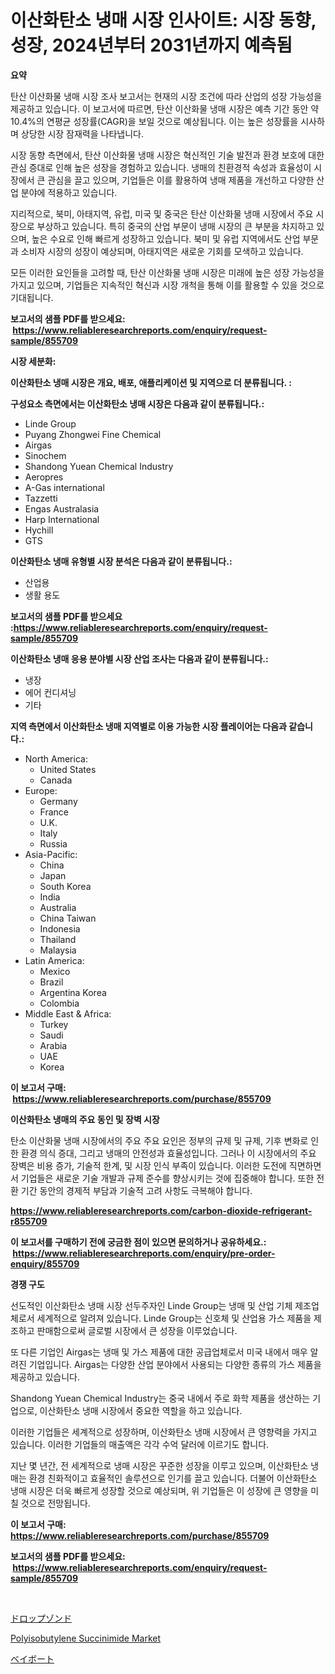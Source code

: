 <p><h1>이산화탄소 냉매 시장 인사이트: 시장 동향, 성장, 2024년부터 2031년까지 예측됨</h1></p><p><strong>요약</strong></p>
<p><p>탄산 이산화물 냉매 시장 조사 보고서는 현재의 시장 조건에 따라 산업의 성장 가능성을 제공하고 있습니다. 이 보고서에 따르면, 탄산 이산화물 냉매 시장은 예측 기간 동안 약 10.4%의 연평균 성장률(CAGR)을 보일 것으로 예상됩니다. 이는 높은 성장률을 시사하며 상당한 시장 잠재력을 나타냅니다.</p><p>시장 동향 측면에서, 탄산 이산화물 냉매 시장은 혁신적인 기술 발전과 환경 보호에 대한 관심 증대로 인해 높은 성장을 경험하고 있습니다. 냉매의 친환경적 속성과 효율성이 시장에서 큰 관심을 끌고 있으며, 기업들은 이를 활용하여 냉매 제품을 개선하고 다양한 산업 분야에 적용하고 있습니다.</p><p>지리적으로, 북미, 아태지역, 유럽, 미국 및 중국은 탄산 이산화물 냉매 시장에서 주요 시장으로 부상하고 있습니다. 특히 중국의 산업 부문이 냉매 시장의 큰 부분을 차지하고 있으며, 높은 수요로 인해 빠르게 성장하고 있습니다. 북미 및 유럽 지역에서도 산업 부문과 소비자 시장의 성장이 예상되며, 아태지역은 새로운 기회를 모색하고 있습니다.</p><p>모든 이러한 요인들을 고려할 때, 탄산 이산화물 냉매 시장은 미래에 높은 성장 가능성을 가지고 있으며, 기업들은 지속적인 혁신과 시장 개척을 통해 이를 활용할 수 있을 것으로 기대됩니다.</p></p>
<p><strong>보고서의 샘플 PDF를 받으세요: &nbsp;<a href="https://www.reliableresearchreports.com/enquiry/request-sample/855709">https://www.reliableresearchreports.com/enquiry/request-sample/855709</a></strong></p>
<p><strong>시장 세분화:</strong></p>
<p><strong> 이산화탄소 냉매 시장은 개요, 배포, 애플리케이션 및 지역으로 더 분류됩니다. :</strong></p>
<p><strong>구성요소 측면에서는 이산화탄소 냉매 시장은 다음과 같이 분류됩니다.:</strong></p>
<p><ul><li>Linde Group</li><li>Puyang Zhongwei Fine Chemical</li><li>Airgas</li><li>Sinochem</li><li>Shandong Yuean Chemical Industry</li><li>Aeropres</li><li>A-Gas international</li><li>Tazzetti</li><li>Engas Australasia</li><li>Harp International</li><li>Hychill</li><li>GTS</li></ul></p>
<p><strong> 이산화탄소 냉매 유형별 시장 분석은 다음과 같이 분류됩니다.:</strong></p>
<p><ul><li>산업용</li><li>생활 용도</li></ul></p>
<p><strong>보고서의 샘플 PDF를 받으세요 :<a href="https://www.reliableresearchreports.com/enquiry/request-sample/855709">https://www.reliableresearchreports.com/enquiry/request-sample/855709</a></strong></p>
<p><strong> 이산화탄소 냉매 응용 분야별 시장 산업 조사는 다음과 같이 분류됩니다.:</strong></p>
<p><ul><li>냉장</li><li>에어 컨디셔닝</li><li>기타</li></ul></p>
<p><strong>지역 측면에서 이산화탄소 냉매 지역별로 이용 가능한 시장 플레이어는 다음과 같습니다.:</strong></p>
<p><ul>
    <li>
        North America:
        <ul>
            <li>United States</li>
            <li>Canada</li>
        </ul>
    </li>
    <li>
        Europe:
        <ul>
            <li>Germany</li>
            <li>France</li>
            <li>U.K.</li>
            <li>Italy</li>
            <li>Russia</li>
        </ul>
    </li>
    <li>
        Asia-Pacific:
        <ul>
            <li>China</li>
            <li>Japan</li>
            <li>South Korea</li>
            <li>India</li>
            <li>Australia</li>
            <li>China Taiwan</li>
            <li>Indonesia</li>
            <li>Thailand</li>
            <li>Malaysia</li>
        </ul>
    </li>
    <li>
        Latin America:
        <ul>
            <li>Mexico</li>
            <li>Brazil</li>
            <li>Argentina Korea</li>
            <li>Colombia</li>
        </ul>
    </li>
    <li>
        Middle East & Africa:
        <ul>
            <li>Turkey</li>
            <li>Saudi</li>
            <li>Arabia</li>
            <li>UAE</li>
            <li>Korea</li>
        </ul>
    </li>
    </ul></p>
<p><strong>이 보고서 구매: &nbsp;<a href="https://www.reliableresearchreports.com/purchase/855709">https://www.reliableresearchreports.com/purchase/855709</a></strong></p>
<p><strong>이산화탄소 냉매의 주요 동인 및 장벽 시장</strong></p>
<p><p>탄소 이산화물 냉매 시장에서의 주요 주요 요인은 정부의 규제 및 규제, 기후 변화로 인한 환경 의식 증대, 그리고 냉매의 안전성과 효율성입니다. 그러나 이 시장에서의 주요 장벽은 비용 증가, 기술적 한계, 및 시장 인식 부족이 있습니다. 이러한 도전에 직면하면서 기업들은 새로운 기술 개발과 규제 준수를 향상시키는 것에 집중해야 합니다. 또한 전환 기간 동안의 경제적 부담과 기술적 고려 사항도 극복해야 합니다.</p></p>
<p><strong><a href="https://www.reliableresearchreports.com/carbon-dioxide-refrigerant-r855709">https://www.reliableresearchreports.com/carbon-dioxide-refrigerant-r855709</a></strong></p>
<p><strong>이 보고서를 구매하기 전에 궁금한 점이 있으면 문의하거나 공유하세요.: &nbsp;<a href="https://www.reliableresearchreports.com/enquiry/pre-order-enquiry/855709">https://www.reliableresearchreports.com/enquiry/pre-order-enquiry/855709</a></strong></p>
<p><strong>경쟁 구도</strong></p>
<p><p>선도적인 이산화탄소 냉매 시장 선두주자인 Linde Group는 냉매 및 산업 기체 제조업체로서 세계적으로 알려져 있습니다. Linde Group는 신호체 및 산업용 가스 제품을 제조하고 판매함으로써 글로벌 시장에서 큰 성장을 이루었습니다. </p><p>또 다른 기업인 Airgas는 냉매 및 가스 제품에 대한 공급업체로서 미국 내에서 매우 알려진 기업입니다. Airgas는 다양한 산업 분야에서 사용되는 다양한 종류의 가스 제품을 제공하고 있습니다. </p><p>Shandong Yuean Chemical Industry는 중국 내에서 주로 화학 제품을 생산하는 기업으로, 이산화탄소 냉매 시장에서 중요한 역할을 하고 있습니다. </p><p>이러한 기업들은 세계적으로 성장하며, 이산화탄소 냉매 시장에서 큰 영향력을 가지고 있습니다. 이러한 기업들의 매출액은 각각 수억 달러에 이르기도 합니다. </p><p>지난 몇 년간, 전 세계적으로 냉매 시장은 꾸준한 성장을 이루고 있으며, 이산화탄소 냉매는 환경 친화적이고 효율적인 솔루션으로 인기를 끌고 있습니다. 더불어 이산화탄소 냉매 시장은 더욱 빠르게 성장할 것으로 예상되며, 위 기업들은 이 성장에 큰 영향을 미칠 것으로 전망됩니다.</p></p>
<p><strong>이 보고서 구매: &nbsp; <a href="https://www.reliableresearchreports.com/purchase/855709">https://www.reliableresearchreports.com/purchase/855709</a></strong></p>
<p><strong>보고서의 샘플 PDF를 받으세요: &nbsp;<a href="https://www.reliableresearchreports.com/enquiry/request-sample/855709">https://www.reliableresearchreports.com/enquiry/request-sample/855709</a></strong><strong></strong></p>
<p>&nbsp;</p>
<p><p><a href="https://github.com/laurenreichert/Market-Research-Report-List-1/blob/main/911105421424.md">ドロップゾンド</a></p><p><a href="https://metal-farmhouse-e95.notion.site/Polyisobutylene-Succinimide-Market-Size-Furnishes-Valuable-Information-Encompassing-Market-Share-Ma-55805b880550463b9221bbc2f651f033">Polyisobutylene Succinimide Market</a></p><p><a href="https://github.com/RodHoppe07/Market-Research-Report-List-1/blob/main/256272221425.md">ベイボート</a></p></p>